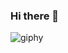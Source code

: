 ### Hi there 👋

<!--
**Huaty/Huaty** is a ✨ _special_ ✨ repository because its `README.md` (this file) appears on your GitHub profile.

Here are some ideas to get you started:

- 🔭 I’m currently working on ...
- 🌱 I’m currently learning ...
- 👯 I’m looking to collaborate on ...
- 🤔 I’m looking for help with ...
- 💬 Ask me about ...
- 📫 How to reach me: ...
- 😄 Pronouns: ...
- ⚡ Fun fact: ...!

-->

![giphy](https://github.com/Huaty/Huaty/assets/50129813/68169b9a-b439-4cd3-aafe-258f9f9ded3e)





